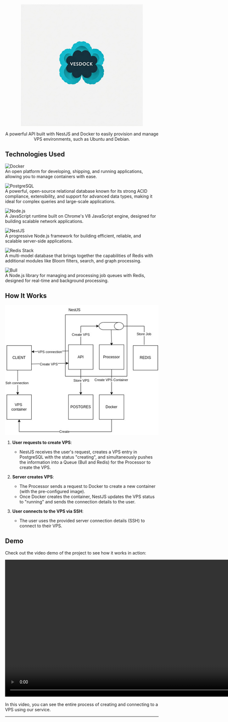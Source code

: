 <p align="center">
  <a href="http://nestjs.com/" target="blank"><img src="./images/logo.jpeg" width="400" alt="Nest Logo" /></a>
</p>
<p align="center">A powerful API built with NestJS and Docker to easily provision and manage VPS environments, such as Ubuntu and Debian.</p>

## Technologies Used

![Docker](https://img.shields.io/badge/Docker-2496ED?style=for-the-badge&logo=docker&logoColor=white)  
An open platform for developing, shipping, and running applications, allowing you to manage containers with ease.

![PostgreSQL](https://img.shields.io/badge/PostgreSQL-336791?style=for-the-badge&logo=postgresql&logoColor=white)  
A powerful, open-source relational database known for its strong ACID compliance, extensibility, and support for advanced data types, making it ideal for complex queries and large-scale applications.

![Node.js](https://img.shields.io/badge/Node.js-339933?style=for-the-badge&logo=node.js&logoColor=white)  
A JavaScript runtime built on Chrome's V8 JavaScript engine, designed for building scalable network applications.

![NestJS](https://img.shields.io/badge/NestJS-E0234E?style=for-the-badge&logo=nestjs&logoColor=white)  
A progressive Node.js framework for building efficient, reliable, and scalable server-side applications.

![Redis Stack](https://img.shields.io/badge/Redis_Stack-DC382D?style=for-the-badge&logo=redis&logoColor=white)  
A multi-model database that brings together the capabilities of Redis with additional modules like Bloom filters, search, and graph processing.

![Bull](https://img.shields.io/badge/Bull-FF0000?style=for-the-badge)  
A Node.js library for managing and processing job queues with Redis, designed for real-time and background processing.

## How It Works

<div align="center">
  <img src="./images/diagram.jpg" width="900" alt="Nest Logo" />
</div>

1. **User requests to create VPS**:

   - NestJS receives the user's request, creates a VPS entry in PostgreSQL with the status "creating", and simultaneously pushes the information into a Queue (Bull and Redis) for the Processor to create the VPS.

2. **Server creates VPS**:

   - The Processor sends a request to Docker to create a new container (with the pre-configured image).
   - Once Docker creates the container, NestJS updates the VPS status to "running" and sends the connection details to the user.

3. **User connects to the VPS via SSH**:

   - The user uses the provided server connection details (SSH) to connect to their VPS.

## Demo

Check out the video demo of the project to see how it works in action:

<video width="900" controls>
  <source src="./videos/Screencast from 2024-12-15 15-28-52.webm" type="video/webm">
  Your browser does not support the video tag.
</video>

In this video, you can see the entire process of creating and connecting to a VPS using our service.

---
